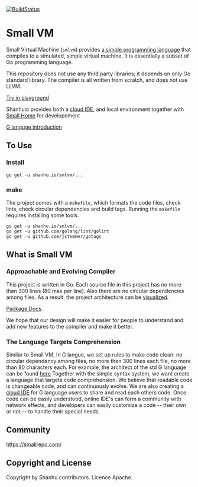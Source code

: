 [![BuildStatus](https://travis-ci.org/shanhuio/smlvm.png?branch=master)](https://travis-ci.org/shanhuio/smlvm)

# Small VM

Small Virtual Machine (`smlvm`) provides [a simple programming language](https://github.com/shanhuio/smlvm/wiki/G-introduction)
that compiles to a simulated, simple virtual machine. It is
essentially a subset of Go programming language.

This repository does not use any third party libraries; it depends on
only Go standard library. The compiler is all written from scratch,
and does not use LLVM.

[Try in playground](https://smallrepo.com/play)

Shanhuio provides both a [cloud IDE](https://smallrepo.com/), 
and local environment together with [Small Home](https://github.com/shanhuio/smlhome) for developement

[G languge introduction](https://github.com/shanhuio/smlvm/wiki/G-Language-Introduction)

## To Use

### Install

```
go get -u shanhu.io/smlvm/...
```

### make

The project comes with a `makefile`, which formats the code files,
check lints, check circular dependencies and build tags. Running the
`makefile` requires installing some tools.

```
go get -u shanhu.io/smlvm/...
go get -u github.com/golang/lint/golint
go get -u github.com/jstemmer/gotags
```

## What is Small VM

### Approachable and Evolving Compiler

This project is written in Go. Each source file in this project has no
more than 300 lines (80 max per line). Also there are no circular
dependencies among files. As a result, the project architecture can be
[visualized](https://shanhu.io/smlvm).

[Package Docs](https://godoc.org/shanhu.io/smlvm).

We hope that our design will make it easier for people to understand and add new features to the compiler
and make it better.

### The Language Targets Comprehension

Similar to Small VM, In G langue, we set up rules to make code clean: no circular dependency among files, 
no more then 300 lines each file, no more than 80 characters each.
For example, the architect of the std G language can be found [here](https://smallrepo.com/r/std)
Together with the simple syntax system, we want create a language that targets code comprehension.
We believe that readable code is changeable code, and can continuously evolve.
We are also creating a [cloud IDE](https://smallrepo.com/) for G language users to share and read each others code.
Once code can be easily understood, online IDE's can form a community with network effects,
and developers can easily customize a code -- their own or not -- to handle their special needs.

## Community

https://smallrepo.com/

## Copyright and License

Copyright by Shanhu contributors. Licence Apache.
